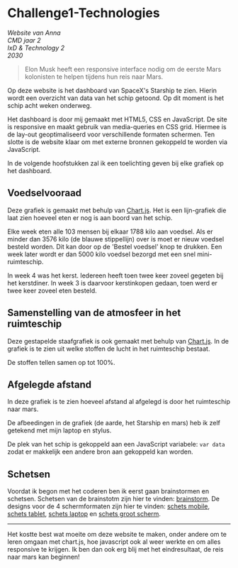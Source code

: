 # Challenge1-Technologies
_Website van Anna  
CMD jaar 2  
IxD & Technology 2  
2030_

> Elon Musk heeft een responsive interface nodig om de eerste Mars kolonisten te helpen tijdens hun reis naar Mars.

Op deze website is het dashboard van SpaceX's Starship te zien. Hierin wordt een overzicht van data van het schip getoond. Op dit moment is het schip acht weken onderweg.

Het dashboard is door mij gemaakt met HTML5, CSS en JavaScript. De site is responsive en maakt gebruik van media-queries en CSS grid. Hiermee is de lay-out geoptimaliseerd voor verschillende formaten schermen. Ten slotte is de website klaar om met externe bronnen gekoppeld te worden via JavaScript. 

In de volgende hoofstukken zal ik een toelichting geven bij elke grafiek op het dashboard.

## Voedselvooraad
Deze grafiek is gemaakt met behulp van [Chart.js](https://www.chartjs.org/). Het is een lijn-grafiek die laat zien hoeveel eten er nog is aan boord van het schip. 

Elke week eten alle 103 mensen bij elkaar 1788 kilo aan voedsel. Als er minder dan 3576 kilo (de blauwe stippellijn) over is moet er nieuw voedsel besteld worden. Dit kan door op de 'Bestel voedsel' knop te drukken. Een week later wordt er dan 5000 kilo voedsel bezorgd met een snel mini-ruimteschip.

In week 4 was het kerst. Iedereen heeft toen twee keer zoveel gegeten bij het kerstdiner. In week 3 is daarvoor kerstinkopen gedaan, toen werd er twee keer zoveel eten besteld.

## Samenstelling van de atmosfeer in het ruimteschip
Deze gestapelde staafgrafiek is ook gemaakt met behulp van [Chart.js](https://www.chartjs.org/). In de grafiek is te zien uit welke stoffen de lucht in het ruimteschip bestaat.

De stoffen tellen samen op tot 100%.


## Afgelegde afstand
In deze grafiek is te zien hoeveel afstand al afgelegd is door het ruimteschip naar mars.

De afbeedingen in de grafiek (de aarde, het Starship en mars) heb ik zelf getekend met mijn laptop en stylus.

De plek van het schip is gekoppeld aan een JavaScript variabele: `var data` zodat er makkelijk een andere bron aan gekoppeld kan worden.

## Schetsen
Voordat ik begon met het coderen ben ik eerst gaan brainstormen en schetsen. Schetsen van de brainstotm zijn hier te vinden: [brainstorm](brainstorm.png). De designs voor de 4 schermformaten zijn hier te vinden: [schets mobile](schetsmobile.png), [schets tablet](schetstablet.png), [schets laptop](schetslaptop.png) en [schets groot scherm](schetsgrootscherm.png).

---

Het kostte best wat moeite om deze website te maken, onder andere om te leren omgaan met chart.js, hoe javascript ook al weer werkte en om alles responsive te krijgen. Ik ben dan ook erg blij met het eindresultaat, de reis naar mars kan beginnen!
